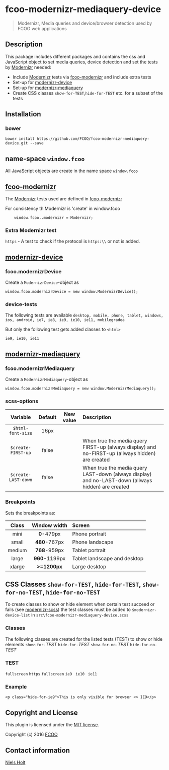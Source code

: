 # fcoo-modernizr-mediaquery-device

[Modernizr]: https://modernizr.com/
[modernizr-device]: https://github.com/FCOO/modernizr-device
[modernizr-mediaquery]: https://github.com/FCOO/modernizr-mediaquery
[grunt-modernizr]: https://github.com/Modernizr/grunt-modernizr
[fcoo-modernizr]: https://github.com/FCOO/fcoo-modernizr

>Modernizr, Media queries and device/browser detection used by FCOO web applications


## Description
This package includes different packages and contains the css and JavaScript object to set media queries, device detection and set the tests by [Modernizr] needed:

- Include [Modernizr] tests via [fcoo-modernizr] and include extra tests
- Set-up for [modernizr-device]
- Set-up for  [modernizr-mediaquery]
- Create CSS classes `show-for-TEST`,`hide-for-TEST` etc. for a subset of the tests

## Installation
### bower
`bower install https://github.com/FCOO/fcoo-modernizr-mediaquery-device.git --save`

## name-space `window.fcoo`
All JavaScript objects are create in the name space `window.fcoo`

## [fcoo-modernizr]
The [Modernizr] tests used are defined in [fcoo-modernizr]

For consistency th Modernizr is 'create' in window.fcoo

        window.fcoo..modernizr = Modernizr;

### Extra Modernizr test

`https` - A test to check if the protocol is `https:\\` or not is added.

## [modernizr-device]

### fcoo.modernizrDevice

Create a `ModernizrDevice`-object as

	window.fcoo.modernizrDevice = new window.ModernizrDevice();

### device-tests
The following tests are available `desktop, mobile, phone, tablet, windows, ios, android, ie7, ie8, ie9, ie10, ie11, mobilegradea`

But only the following test gets added classes to `<html>`
 
	ie9, ie10, ie11


## [modernizr-mediaquery]

### fcoo.modernizrMediaquery

Create a `ModernizrMediaquery`-object as

	window.fcoo.modernizrMediaquery = new window.ModernizrMediaquery();


### scss-options

| Variable | Default | New value | Description |
| :--: | :--: | :--: | :--- |
|<code>$html-font-size</code>| 16px | | 
|<code>$create-FIRST-up</code>| false |  | When true the media query FIRST-up (always display) and no-FIRST-up (allways hidden) are created
|<code>$create-LAST-down</code>| false |  | When true the media query LAST-down (always display) and no-LAST-down (allways hidden) are created

### Breakpoints 

Sets the breakpoints as:

| Class | Window width | Screen |
| :--: | :--: | :---- |
| mini | <b>0</b>-479px | Phone portrait |
| small | <b>480</b>-767px | Phone landscape |
| medium | <b>768</b>-959px | Tablet portrait |
| large | <b>960</b>-1199px | Tablet landscape and desktop | 
| xlarge | <b>>=1200px</b> | Large desktop


## CSS Classes `show-for-TEST`, `hide-for-TEST`, `show-for-no-TEST`, `hide-for-no-TEST`

To create classes to show or hide element when certain test succeed or fails (see [modernizr-scss](https://github.com/FCOO/modernizr-scss)) the test classes must be added to `$modernizr-device-list` in `src\fcoo-modernizr-mediaquery-device.scss` 

### Classes 
The following classes are created for the listed tests (TEST) to show or hide elements
`show-for-`*TEST*
`hide-for-`*TEST*
`show-for-no-`*TEST*
`hide-for-no-`*TEST*


### TEST 
 `fullscreen`
 `https`
 `fullscreen`
 `ie9 `
 `ie10 `
 `ie11`

### Example
	<p class="hide-for-ie9">This is only visible for browser <> IE9</p>

## Copyright and License
This plugin is licensed under the [MIT license](https://github.com/FCOO/fcoo-modernizr-mediaquery-device/LICENSE).

Copyright (c) 2016 [FCOO](https://github.com/FCOO)

## Contact information

[Niels Holt](http://github.com/NielsHolt)




